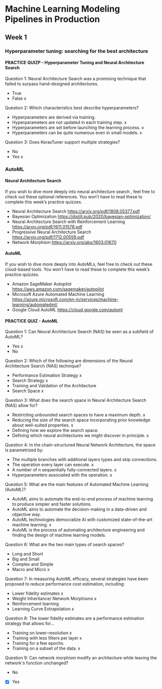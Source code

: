 # Machine Learning Modeling Pipelines in Production
## Week 1
### Hyperparameter tuning: searching for the best architecture
#### PRACTICE QUIZP - Hyperparameter Tuning and Neural Architecture Search

Question 1: Neural Architecture Search was a promising technique that failed to surpass hand-designed architectures.

- True
- False x

Question 2: Which characteristics best describe hyperparameters?

- Hyperparameters are derived via training.
- Hyperparameters are not updated in each training step. x
- Hyperparameters are set before launching the learning process. x
- Hyperparameters can be quite numerous even in small models. x

Question 3: Does KerasTuner support multiple strategies?

- No
- Yes x
### AutoML
#### Neural Architecture Search
If you wish to dive more deeply into neural architecture search , feel free to check out these optional references. You won’t have to read these to complete this week’s practice quizzes.

- Neural Architecture Search https://arxiv.org/pdf/1808.05377.pdf
- Bayesian Optimization https://distill.pub/2020/bayesian-optimization/
- Neural Architecture Search with Reinforcement Learning https://arxiv.org/pdf/1611.01578.pdf
- Progressive Neural Architecture Search https://arxiv.org/pdf/1712.00559.pdf
- Network Morphism https://arxiv.org/abs/1603.01670

#### AutoML
If you wish to dive more deeply into AutoMLs, feel free to check out these cloud-based tools. You won’t have to read these to complete this week’s practice quizzes.

- Amazon SageMaker Autopilot https://aws.amazon.com/sagemaker/autopilot
- Microsoft Azure Automated Machine Learning https://azure.microsoft.com/en-in/services/machine-learning/automatedml/
- Google Cloud AutoML https://cloud.google.com/automl

#### PRACTICE QUIZ - AutoML
Question 1: Can Neural Architecture Search (NAS) be seen as a subfield of AutoML?

- Yes x
- No

Question 2: Which of the following are dimensions of the Neural Architecture Search (NAS) technique?

- Performance Estimation Strategy x
- Search Strategy x
- Training and Validation of the Architecture
- Search Space x

Question 3: What does the search space in Neural Architecture Search (NAS) allow for?

- Restricting unbounded search spaces to have a maximum depth. x
- Reducing the size of the search space incorporating prior knowledge about well-suited properties. x
- Defining how we explore the search space.
- Defining which neural architectures we might discover in principle. x

Question 4: In the chain-structured Neural Network Architecture, the space is parametrized by:

- The multiple branches with additional layers types and skip connections.
- The operation every layer can execute. x
- A number of n sequentially fully-connected layers. x
- Hyperparameters associated with the operation. x

Question 5: What are the main features of Automated Machine Learning (AutoML)?

- AutoML aims to automate the end-to-end process of machine learning to produce simpler and faster solutions.
- AutoML aims to automate the decision-making in a data-driven and objective way.
- AutoML technologies democratize AI with customized state-of-the-art machine learning. x
- AutoML is the process of automating architecture engineering and finding the design of machine learning models.

Question 6: What are the two main types of search spaces?

- Long and Short
- Big and Small
- Complex and Simple
- Macro and Micro x


Question 7: In measuring AutoML efficacy, several strategies have been proposed to reduce performance cost estimation, including:

- Lower fidelity estimates x
- Weight Inheritance/ Network Morphisms x
- Reinforcement learning
- Learning Curve Extrapolation x

Question 8: The lower fidelity estimates are a performance estimation strategy that allows for...

- Training on lower-resolution x
- Training with less filters per layer x
- Training for a few epochs.
- Training on a subset of the data. x

Question 9: Can network morphism modify an architecture while leaving the network's function unchanged?

- No
- [x] Yes
